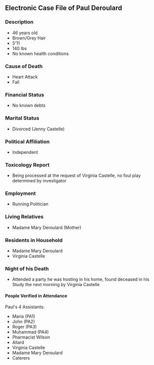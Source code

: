 ## Electronic Case File of Paul Deroulard

### Description
- 46 years old
- Brown/Grey Hair 
- 5'11
- 140 lbs
- No known health conditions

### Cause of Death
- Heart Attack
- Fall

### Financial Status
- No known debts

### Marital Status
- Divorced (Jenny Castelle)

### Political Affiliation
- Independent

### Toxicology Report
- Being processed at the request of Virginia Castelle, no foul play determined by investigator

### Employment
- Running Politician

### Living Relatives
- Madame Mary Deroulard (Mother)

### Residents in Household
- Madame Mary Deroulard 
- Virginia Castelle 

### Night of his Death
- Attended a party he was hosting in his home, found deceased in his Study the next morning by Virginia Castelle

#### People Verified in Attendance 
Paul's 4 Assistants:
- Maria (PA1)
- John (PA2)
- Roger (PA3)
- Muhammad (PA4)
- Pharmacist Wilson
- Allard
- Virginia Castelle
- Madame Mary Deroulard
- Caterers





